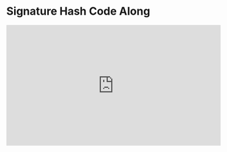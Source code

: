 # Signature Hash Code Along

<iframe width="560" height="315" src="https://www.youtube.com/embed/__?rel=0" frameborder="0" allow="autoplay; encrypted-media" allowfullscreen></iframe>

